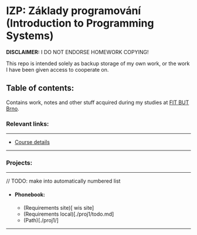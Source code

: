 # IZP: Základy programování (Introduction to Programming Systems)

**DISCLAIMER:** I DO NOT ENDORSE HOMEWORK COPYING!

This repo is intended solely as backup storage of my own work, or the work I have been given access to cooperate on.

## Table of contents:
Contains work, notes and other stuff acquired during my studies at [FIT BUT Brno](https://www.fit.vut.cz/.en).

### Relevant links:

---
- [Course details](https://www.fit.vut.cz/study/course/8042/.en)
---

### Projects:

---
// TODO: make into automatically numbered list
- #### Phonebook:
    - (Requirements site)[ wis site]
    - (Requirements local)[./proj1/todo.md]
    - (Path)[./proj1/]

---

